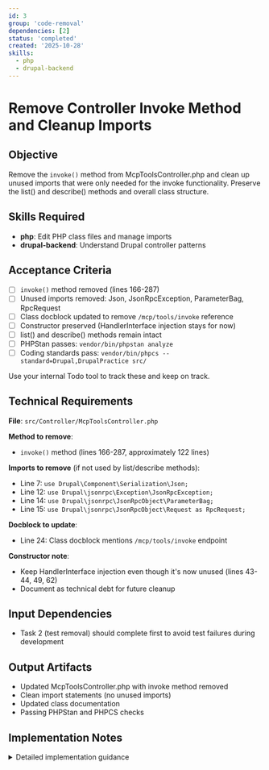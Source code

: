 ```yaml
---
id: 3
group: 'code-removal'
dependencies: [2]
status: 'completed'
created: '2025-10-28'
skills:
  - php
  - drupal-backend
---
```


# Remove Controller Invoke Method and Cleanup Imports

## Objective

Remove the `invoke()` method from McpToolsController.php and clean up unused imports that were only needed for the invoke functionality. Preserve the list() and describe() methods and overall class structure.

## Skills Required

- **php**: Edit PHP class files and manage imports
- **drupal-backend**: Understand Drupal controller patterns

## Acceptance Criteria

- [ ] `invoke()` method removed (lines 166-287)
- [ ] Unused imports removed: Json, JsonRpcException, ParameterBag, RpcRequest
- [ ] Class docblock updated to remove `/mcp/tools/invoke` reference
- [ ] Constructor preserved (HandlerInterface injection stays for now)
- [ ] list() and describe() methods remain intact
- [ ] PHPStan passes: `vendor/bin/phpstan analyze`
- [ ] Coding standards pass: `vendor/bin/phpcs --standard=Drupal,DrupalPractice src/`

Use your internal Todo tool to track these and keep on track.

## Technical Requirements

**File**: `src/Controller/McpToolsController.php`

**Method to remove**:

- `invoke()` method (lines 166-287, approximately 122 lines)

**Imports to remove** (if not used by list/describe methods):

- Line 7: `use Drupal\Component\Serialization\Json;`
- Line 12: `use Drupal\jsonrpc\Exception\JsonRpcException;`
- Line 14: `use Drupal\jsonrpc\JsonRpcObject\ParameterBag;`
- Line 15: `use Drupal\jsonrpc\JsonRpcObject\Request as RpcRequest;`

**Docblock to update**:

- Line 24: Class docblock mentions `/mcp/tools/invoke` endpoint

**Constructor note**:

- Keep HandlerInterface injection even though it's now unused (lines 43-44, 49, 62)
- Document as technical debt for future cleanup

## Input Dependencies

- Task 2 (test removal) should complete first to avoid test failures during development

## Output Artifacts

- Updated McpToolsController.php with invoke method removed
- Clean import statements (no unused imports)
- Updated class documentation
- Passing PHPStan and PHPCS checks

## Implementation Notes

<details>
<summary>Detailed implementation guidance</summary>

### Step 1: Read the controller file

Read the full controller to understand the structure:

```bash
cat src/Controller/McpToolsController.php
```

Identify:

- The exact bounds of the invoke() method
- Which imports are shared with list/describe methods
- Class docblock content

### Step 2: Remove invoke() method

The invoke() method starts around line 166 with docblock and extends to line 287 (closing brace). Remove the entire method including:

- Method docblock (lines 166-178)
- Method signature (line 179)
- Method body (lines 180-287)

### Step 3: Check import usage

**Verify each import is unused before removal:**

Check if `Json` is used by list/describe:

```bash
grep -n "Json::" src/Controller/McpToolsController.php
```

Check if `JsonRpcException` is used:

```bash
grep -n "JsonRpcException" src/Controller/McpToolsController.php
```

Check if `ParameterBag` is used:

```bash
grep -n "ParameterBag" src/Controller/McpToolsController.php
```

Check if `RpcRequest` is used:

```bash
grep -n "RpcRequest\|Request::" src/Controller/McpToolsController.php | grep -v "Symfony"
```

Remove only the imports that appear exclusively in the invoke() method.

### Step 4: Update class docblock

Current docblock (lines 21-33):

```php
/**
 * Controller for MCP tools discovery endpoint.
 *
 * This controller handles the /mcp/tools/list HTTP endpoint, providing
 * MCP-compliant tool discovery with cursor-based pagination. It coordinates
 * the McpToolDiscoveryService and McpToolNormalizer to return JSON-RPC
 * methods marked with the #[McpTool] attribute in MCP tool schema format.
 *
 * Cache tags used:
 * - jsonrpc_mcp:discovery: Invalidated when modules install/uninstall or
 *   when plugin definitions change.
 * - user.permissions: Automatically invalidated when permission system changes.
 */
```

Update to mention both list and describe endpoints:

```php
/**
 * Controller for MCP tools discovery endpoints.
 *
 * This controller handles the /mcp/tools/list and /mcp/tools/describe HTTP
 * endpoints, providing MCP-compliant tool discovery and detailed tool schemas.
 * It coordinates the McpToolDiscoveryService and McpToolNormalizer to return
 * JSON-RPC methods marked with the #[McpTool] attribute in MCP tool format.
 *
 * Cache tags used:
 * - jsonrpc_mcp:discovery: Invalidated when modules install/uninstall or
 *   when plugin definitions change.
 * - user.permissions: Automatically invalidated when permission system changes.
 */
```

### Step 5: Add constructor comment about HandlerInterface

Add a TODO comment in the constructor explaining that HandlerInterface is currently unused but preserved for potential future use:

```php
public function __construct(
  protected McpToolDiscoveryService $toolDiscovery,
  protected McpToolNormalizer $normalizer,
  // @todo Remove HandlerInterface if no longer needed after invoke() removal.
  protected HandlerInterface $handler,
) {}
```

### Step 6: Validate with tools

Run coding standards check:

```bash
vendor/bin/phpcs --standard=Drupal,DrupalPractice src/Controller/McpToolsController.php
```

Run static analysis:

```bash
vendor/bin/phpstan analyze src/Controller/McpToolsController.php
```

Fix any issues reported.

</details>

